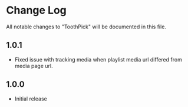 # Change Log

All notable changes to "ToothPick" will be documented in this file.

## 1.0.1

- Fixed issue with tracking media when playlist media url differed from media page url.

## 1.0.0

- Initial release